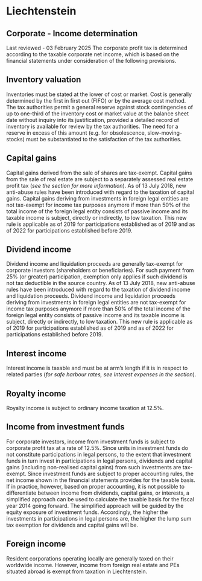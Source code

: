 # Liechtenstein
## Corporate - Income determination
Last reviewed - 03 February 2025
The corporate profit tax is determined according to the taxable corporate net income, which is based on the financial statements under consideration of the following provisions.
## Inventory valuation
Inventories must be stated at the lower of cost or market. Cost is generally determined by the first in first out (FIFO) or by the average cost method. The tax authorities permit a general reserve against stock contingencies of up to one-third of the inventory cost or market value at the balance sheet date without inquiry into its justification, provided a detailed record of inventory is available for review by the tax authorities. The need for a reserve in excess of this amount (e.g. for obsolescence, slow-moving-stocks) must be substantiated to the satisfaction of the tax authorities.
## Capital gains
Capital gains derived from the sale of shares are tax-exempt. Capital gains from the sale of real estate are subject to a separately assessed real estate profit tax (_see the section for more information_).
As of 13 July 2018, new anti-abuse rules have been introduced with regard to the taxation of capital gains. Capital gains deriving from investments in foreign legal entities are not tax-exempt for income tax purposes anymore if more than 50% of the total income of the foreign legal entity consists of passive income and its taxable income is subject, directly or indirectly, to low taxation. This new rule is applicable as of 2019 for participations established as of 2019 and as of 2022 for participations established before 2019.
## Dividend income
Dividend income and liquidation proceeds are generally tax-exempt for corporate investors (shareholders or beneficiaries). For such payment from 25% (or greater) participation, exemption only applies if such dividend is not tax deductible in the source country.
As of 13 July 2018, new anti-abuse rules have been introduced with regard to the taxation of dividend income and liquidation proceeds. Dividend income and liquidation proceeds deriving from investments in foreign legal entities are not tax-exempt for income tax purposes anymore if more than 50% of the total income of the foreign legal entity consists of passive income and its taxable income is subject, directly or indirectly, to low taxation. This new rule is applicable as of 2019 for participations established as of 2019 and as of 2022 for participations established before 2019.
## Interest income
Interest income is taxable and must be at arm’s length if it is in respect to related parties (_for safe harbour rates, see Interest expenses in the section_).
## Royalty income
Royalty income is subject to ordinary income taxation at 12.5%. 
## Income from investment funds
For corporate investors, income from investment funds is subject to corporate profit tax at a rate of 12.5%. Since units in investment funds do not constitute participations in legal persons, to the extent that investment funds in turn invest in participations in legal persons, dividends and capital gains (including non-realised capital gains) from such investments are tax-exempt. Since investment funds are subject to proper accounting rules, the net income shown in the financial statements provides for the taxable basis. If in practice, however, based on proper accounting, it is not possible to differentiate between income from dividends, capital gains, or interests, a simplified approach can be used to calculate the taxable basis for the fiscal year 2014 going forward. The simplified approach will be guided by the equity exposure of investment funds. Accordingly, the higher the investments in participations in legal persons are, the higher the lump sum tax exemption for dividends and capital gains will be.
## Foreign income
Resident corporations operating locally are generally taxed on their worldwide income. However, income from foreign real estate and PEs situated abroad is exempt from taxation in Liechtenstein.
